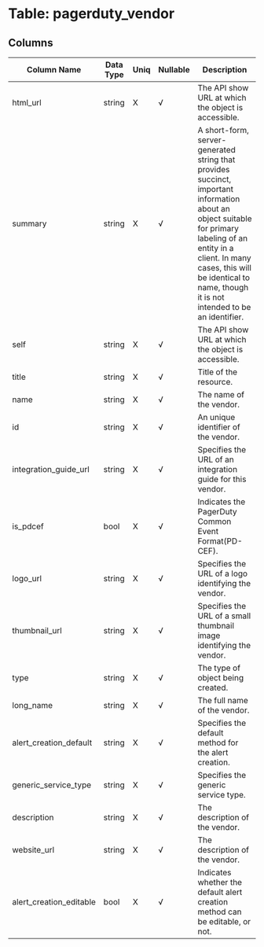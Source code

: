 # Table: pagerduty_vendor

## Columns 

|  Column Name   |  Data Type  | Uniq | Nullable | Description | 
|  ----  | ----  | ----  | ----  | ---- | 
| html_url | string | X | √ | The API show URL at which the object is accessible. | 
| summary | string | X | √ | A short-form, server-generated string that provides succinct, important information about an object suitable for primary labeling of an entity in a client. In many cases, this will be identical to name, though it is not intended to be an identifier. | 
| self | string | X | √ | The API show URL at which the object is accessible. | 
| title | string | X | √ | Title of the resource. | 
| name | string | X | √ | The name of the vendor. | 
| id | string | X | √ | An unique identifier of the vendor. | 
| integration_guide_url | string | X | √ | Specifies the URL of an integration guide for this vendor. | 
| is_pdcef | bool | X | √ | Indicates the PagerDuty Common Event Format(PD-CEF). | 
| logo_url | string | X | √ | Specifies the URL of a logo identifying the vendor. | 
| thumbnail_url | string | X | √ | Specifies the URL of a small thumbnail image identifying the vendor. | 
| type | string | X | √ | The type of object being created. | 
| long_name | string | X | √ | The full name of the vendor. | 
| alert_creation_default | string | X | √ | Specifies the default method for the alert creation. | 
| generic_service_type | string | X | √ | Specifies the generic service type. | 
| description | string | X | √ | The description of the vendor. | 
| website_url | string | X | √ | The description of the vendor. | 
| alert_creation_editable | bool | X | √ | Indicates whether the default alert creation method can be editable, or not. | 


